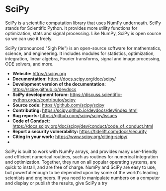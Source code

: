 # SciPy
SciPy is a scientific computation library that uses NumPy underneath.
SciPy stands for Scientific Python.
It provides more utility functions for optimization, stats and signal processing.
Like NumPy, SciPy is open source so we can use it freely.


SciPy (pronounced "Sigh Pie") is an open-source software for mathematics, science, and engineering. It includes modules for statistics, optimization, integration, linear algebra, Fourier transforms, signal and image processing, ODE solvers, and more.

- **Website:** https://scipy.org
- **Documentation:** https://docs.scipy.org/doc/scipy/
- **Development version of the documentation:** https://scipy.github.io/devdocs
- **SciPy development forum:** https://discuss.scientific-python.org/c/contributor/scipy
- **Source code:** https://github.com/scipy/scipy
- **Contributing:** https://scipy.github.io/devdocs/dev/index.html
- **Bug reports:** https://github.com/scipy/scipy/issues
- **Code of Conduct:** https://docs.scipy.org/doc/scipy/dev/conduct/code_of_conduct.html
- **Report a security vulnerability:** https://tidelift.com/docs/security
- **Citing in your work:** https://www.scipy.org/citing-scipy/
- 
SciPy is built to work with NumPy arrays, and provides many user-friendly and efficient numerical routines, such as routines for numerical integration and optimization. Together, they run on all popular operating systems, are quick to install, and are free of charge. NumPy and SciPy are easy to use, but powerful enough to be depended upon by some of the world's leading scientists and engineers. If you need to manipulate numbers on a computer and display or publish the results, give SciPy a try
